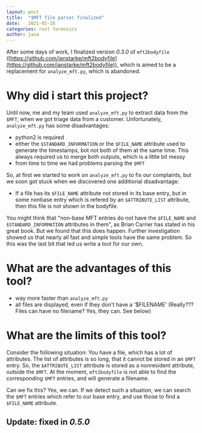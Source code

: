 ```yaml
---
layout: post
title:  "$MFT file parser finalized"
date:   2021-05-16
categories: rust forensics
author: jasa
---
```


After some days of work, I finalized version *0.3.0* of `mft2bodyfile` ([https://github.com/janstarke/mft2bodyfile](https://github.com/janstarke/mft2bodyfile)), which is aimed to be a replacement for `analyze_mft.py`, which is abandoned.

# Why did i start this project?

Until now, me and my team used `analyze_mft.py` to extract data from the `$MFT`, when we got triage data from a customer. Unfortunately, `analyze_mft.py` has some disadvantages:
* python2 is required
* either the `$STANDARD_INFORMATION` or the `$FILE_NAME` attribute used to generate the timestamps, bot not both of them at the same time. This always required us to merge both outputs, which is a little bit messy
* from time to time we had problems parsing the `$MFT`

So, at first we started to work on `analyze_mft.py` to fix our complaints, but we soon got stuck when we discovered one additional disadvantage:
* If a file has its `$FILE_NAME` attribute not stored in its base entry, but in some nonbase entry which is refered by an `$ATTRIBUTE_LIST` attribute, then this file is not shown in the bodyfile.

You might think that "non-base MFT entries do not have the `$FILE_NAME` and `$STANDARD_INFORMATION` attributes in them", as Brian Carrier has stated in his great book. But we found that this does happen. Further investigation showed us that nearly all fast and simple tools have the same problem. So this was the last bit that led us write a tool for our own.

# What are the advantages of this tool?

* way more faster than `analyze_mft.py`
* all files are displayed, even if they don't have a '$FILENAME' (Really??? Files can have no filename? Yes, they can. See below)

# What are the limits of this tool?

Consider the following situation: You have a file, which has a lot of attributes. The list of attributes is so long, that it cannot be stored in an `$MFT` entry. So, the `$ATTRIBUTE_LIST` attribute is stored as a nonresident attribute, outside the `$MFT`. At the moment, `mft2bodyfile` is not able to find the corresponding `$MFT` entries, and will generate a filename.

Can we fix this? Yes, we can. If we detect such a situation, we can search the `$MFT` entries which refer to our base entry, and use those to find a `$FILE_NAME` attribute. 

## Update: fixed in *0.5.0*